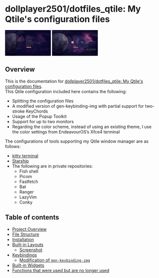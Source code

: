 # dollplayer2501/dotfiles_qtile: My Qtile's configuration files


<img src="./images/EndeavourOS_Qtile_2025-09-28_04-03-49.png" width="30%">&nbsp;<img src="./images/EndeavourOS_Qtile_2025-09-28_04-03-57.png" width="30%">


## Overview

This is the documentation for [dollplayer2501/dotfiles_qtile: My Qtile's configuration files](https://github.com/dollplayer2501/dotfiles_qtile).  
This Qtile configuration included here contains the following:

- Splitting the configuration files
- A modified version of gen-keybinding-img with partial support for two-stroke KeyChords
- Usage of the Popup Toolkit
- Support for up to two monitors
- Regarding the color scheme, instead of using an existing theme, I use the color settings from EndeavourOS’s Xfce4 terminal

The configurations of tools supporting my Qtile window manager are as follows:

- [kitty terminal](https://github.com/dollplayer2501/dotfiles_kitty)
- [Starship](https://github.com/dollplayer2501/dotfiles_starship)
- The following are in private repositories:
  - Fish shell
  - Picom
  - Fastfetch
  - Bat
  - Ranger
  - LazyVim
  - Conky


## Table of contents

<!-- {{TOC-IN}} -->
- [Project Overview](./01_00-overview.md)
- [File Structure](./02_00-files.md)
- [Installation](./03_00-installing.md)
- [Built-in Layouts](./04_00-layout.md)
  - [Screenshot](./04_01-screenshot.md)
- [Keybindings](./05_00-keybind.md)
  - [Modification of `gen-keybinding-img`](./05_01-gen-keybinding-img.md)
- [Built-in Widgets](./06_00-widgets.md)
- [Functions that were used but are no longer used](./07_00-unused-features.md)
<!-- {{TOC-OUT}} -->


<!-- -->
